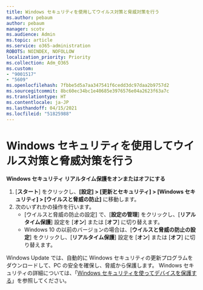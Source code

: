 ```yaml
---
title: Windows セキュリティを使用してウイルス対策と脅威対策を行う
ms.author: pebaum
author: pebaum
manager: scotv
ms.audience: Admin
ms.topic: article
ms.service: o365-administration
ROBOTS: NOINDEX, NOFOLLOW
localization_priority: Priority
ms.collection: Adm_O365
ms.custom:
- "9001517"
- "5609"
ms.openlocfilehash: 7fbbe5d5a7aa347541f6cedd3dc97daa2b9757d2
ms.sourcegitcommit: 8bc60ec34bc1e40685e3976576e04a2623f63a7c
ms.translationtype: HT
ms.contentlocale: ja-JP
ms.lasthandoff: 04/15/2021
ms.locfileid: "51825988"
---
```

# <a name="use-windows-security-for-virus-and-threat-protection"></a>Windows セキュリティを使用してウイルス対策と脅威対策を行う

**Windows セキュリティ リアルタイム保護をオンまたはオフにする**

1. [**スタート**] をクリックし、**[設定] > [更新とセキュリティ] > [Windows セキュリティ] > [ウイルスと脅威の防止]** に移動します。
2. 次のいずれかの操作を行います。
    - [ウイルスと脅威の防止の設定] で、[**設定の管理**] をクリックし、[**リアルタイム保護**] 設定を [**オン**] または [**オフ**] に切り替えます。
    - Windows 10 の以前のバージョンの場合は、[**ウイルスと脅威の防止の設定**] をクリックし、[**リアルタイム保護**] 設定を [**オン**] または [**オフ**] に切り替えます。

Windows Update では、自動的に Windows セキュリティの更新プログラムをダウンロードして、PC の安全を確保し、脅威から保護します。 Windows セキュリティの詳細については、「[Windows セキュリティを使ってデバイスを保護する](https://support.microsoft.com/help/17464/windows-10-help-protect-my-device-with-windows-security)」を参照してください。

